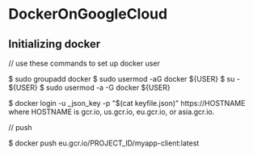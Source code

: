 # DockerOnGoogleCloud

## Initializing docker

// use these commands to set up docker user

$ sudo groupadd docker
$ sudo usermod -aG docker ${USER}
$ su - ${USER}
$ sudo usermod -a -G docker ${USER}


$ docker login -u _json_key -p "$(cat keyfile.json)" https://HOSTNAME
where HOSTNAME is gcr.io, us.gcr.io, eu.gcr.io, or asia.gcr.io.

// push

$ docker push eu.gcr.io/PROJECT_ID/myapp-client:latest
